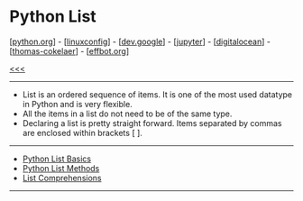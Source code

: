 
Python List
======

[[python.org](https://docs.python.org/3/tutorial/introduction.html#lists)] -
[[linuxconfig](https://linuxconfig.org/python-list-methods)] -
[[dev.google](https://developers.google.com/edu/python/lists)] -
[[jupyter](https://nbviewer.jupyter.org/github/jmportilla/Complete-Python-Bootcamp/blob/master/Lists.ipynb)] -
[[digitalocean](https://www.digitalocean.com/community/tutorials/understanding-lists-in-python-3)] -
[[thomas-cokelaer](http://thomas-cokelaer.info/tutorials/python/lists.html)] - 
[[effbot.org](http://effbot.org/zone/python-list.htm)]

[<<<](https://github.com/ttltrk/PRG/blob/master/PY/DOC/OPYM/OPYM.MD)

---

* List is an ordered sequence of items. It is one of the most used datatype in Python and is very flexible. 
* All the items in a list do not need to be of the same type.
* Declaring a list is pretty straight forward. Items separated by commas are enclosed within brackets [ ].

---

* [Python List Basics](https://github.com/ttltrk/PRG/blob/master/PY/DOC/OPYM/01_OBJ_DS/LISTS/LISTS_BASICS.MD)
* [Python List Methods](https://github.com/ttltrk/PRG/blob/master/PY/DOC/OPYM/01_OBJ_DS/LISTS/LISTS_METHODS.MD)
* [List Comprehensions](https://github.com/ttltrk/PRG/blob/master/PY/DOC/OPYM/01_OBJ_DS/LISTS/LIST_COM.MD)

---
